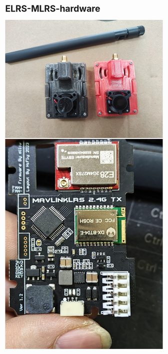 # ELRS-MLRS-hardware

![view](https://github.com/Hifly-rc/ELRS-MLRS-hardware/blob/main/2.4TX_RX/IMG_20230426_130452.jpg?raw=true "mlrs view")
![view](https://github.com/Hifly-rc/ELRS-MLRS-hardware/blob/main/2.4TX_RX/IMG_20230424_084520.jpg?raw=true "mlrs view")
